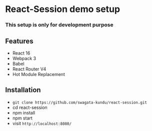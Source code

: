 # React-Session demo setup

### This setup is only for development purpose
## Features

* React 16
* Webpack 3
* Babel
* React Router V4
* Hot Module Replacement

## Installation

* `git clone https://github.com/swagata-kundu/react-session.git`
* cd react-session
* npm install
* npm start
* visit `http://localhost:8080/`
